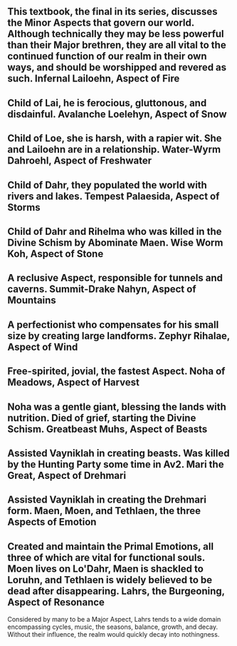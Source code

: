 This textbook, the final in its series, discusses the Minor Aspects that govern our world. Although technically they may be less powerful than their Major brethren, they are all vital to the continued function of our realm in their own ways, and should be worshipped and revered as such.
Infernal Lailoehn, Aspect of Fire
-------------------
Child of Lai, he is ferocious, gluttonous, and disdainful.
Avalanche Loelehyn, Aspect of Snow
-------------------
Child of Loe, she is harsh, with a rapier wit. She and Lailoehn are in a relationship.
Water-Wyrm Dahroehl, Aspect of Freshwater
-------------------
Child of Dahr, they populated the world with rivers and lakes.
Tempest Palaesida, Aspect of Storms
-------------------
Child of Dahr and Rihelma who was killed in the Divine Schism by Abominate Maen.
Wise Worm Koh, Aspect of Stone
-------------------
A reclusive Aspect, responsible for tunnels and caverns.
Summit-Drake Nahyn, Aspect of Mountains
-------------------
A perfectionist who compensates for his small size by creating large landforms.
Zephyr Rihalae, Aspect of Wind
-------------------
Free-spirited, jovial,  the fastest Aspect.
Noha of Meadows, Aspect of Harvest
-------------------
Noha was a gentle giant, blessing the lands with nutrition. Died of grief, starting the Divine Schism.
Greatbeast Muhs, Aspect of Beasts
-------------------
Assisted Vayniklah in creating beasts. Was killed by the Hunting Party some time in Av2.
Mari the Great, Aspect of Drehmari
-------------------
Assisted Vayniklah in creating the Drehmari form.
Maen, Moen, and Tethlaen, the three Aspects of Emotion
-------------------
Created and maintain the Primal Emotions, all three of which are vital for functional souls. Moen lives on Lo'Dahr, Maen is shackled to Loruhn, and Tethlaen is widely believed to be dead after disappearing.
Lahrs, the Burgeoning, Aspect of Resonance
-------------------
Considered by many to be a Major Aspect, Lahrs tends to a wide domain encompassing cycles, music, the seasons, balance, growth, and decay. Without their influence, the realm would quickly decay into nothingness.